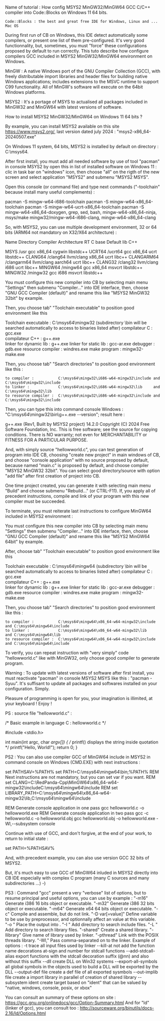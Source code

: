 	 
Name of tutorial : How config MSYS2 MinGW32/MinGW64 GCC C/C++ compiler into Code::Blocks on Windows 11 64 bits.

	Code::Blocks : the best and great free IDE for Windows, Linux and ... Mac OS

During first run of CB on Windows, this IDE detect automatically some compilers, or present one list of them pre-configured.
It's very good functionnality, but, sometimes, you must "force" these configurations proposed by default to run correctly.
This tuto describe how configure compilers GCC included in MSYS2 MinGW32/MinGW64 environment on Windows. 

MinGW : A native Windows port of the GNU Compiler Collection (GCC), with freely distributable import libraries and header 
files for building native Windows applications; includes extensions to the MSVC runtime to support C99 functionality. 
All of MinGW's software will execute on the 64bit Windows platforms.

MSYS2 : It's a portage of MSYS to actualised all packages included in MinGW32 and MinGW64 with latest versions
of software.
	 
How to install MSYS2 MinGW32/MinGW64 on Windows 11 64 bits ? 

By example, you can install MSYS2 available on this site https://www.msys2.org/, last version dated july 2024 : 
	"msys2-x86_64-20240507.exe"

On Windows 11 system, 64 bits, MSYS2 is installed by default on directory : C:\msys64.

After first install, you must add all needed software by use of tool "pacman" in console MSYS2 by open this in list
of installed software on Windows 11 : clic in task bar on "windows" icon, then choose "all" on the rigth of the new
screen and select application "MSYS2" and submenu "MSYS2 MSYS".

Open this console (or command file) and type next commands ("-toolchain" because install many useful complements) :

pacman -S mingw-w64-i686-toolchain
pacman -S mingw-w64-x86_64-toolchain
pacman -S mingw-w64-ucrt-x86_64-toolchain
pacman -S mingw-w64-x86_64-doxygen, grep, sed, bash,  mingw-w64-x86_64-ninja, msys/make mingw32/mingw-w64-i686-clang, 
		mingw-w64-x86_64-clang

So, with MSYS2, you can use multiple development environment, 32 or 64 bits (ARM64 not mandatory on X32/X64 architecture) :

Name		Directory		Compiler	Architecture	RT C base	Default lib C++

MSYS 		/usr 			gcc 		x86_64 			cygwin 		libstdc++
UCRT64 		/ucrt64 		gcc 		x86_64 			ucrt 		libstdc++
CLANG64 	/clang64 		llvm/clang 	x86_64 			ucrt 		libc++
CLANGARM64 	/clangarm64 	llvm/clang 	aarch64 		ucrt 		libc++
CLANG32 	/clang32 		llvm/clang 	i686 			ucrt 		libc++
MINGW64 	/mingw64 		gcc 		x86_64 			msvcrt 		libstdc++
MINGW32		/mingw32		gcc			i686			msvcrt		libstdc++

You must configure this new compiler into CB by selecting main menu "Settings" then submenu "Compiler..." into IDE interface,
then, choose "GNU GCC Compiler (default)" and rename this like "MSYS2 MinGW32 32bit" by example.

Then, you choose tab" "Toolchain executable" to position good environment like this 
			
Toolchain executable : 
	C:\msys64\mingw32 (subdirectory \bin will be searched automatically to access to binaries listed after)
	compilateur C : 			gcc.exe  
	compilateur C++ : 			g++.exe  
	linker for dynamic lib : 	g++.exe 
	linker for static lib : 	gcc-ar.exe
	debugger :					gdb.exe
	resource compiler :			windres.exe
	make program : 				mingw32-make.exe

Then, you choose tab" "Search directories" to position good environment like this :

	to compiler : 			C:\msys64\mingw32\i686-w64-mingw32\include and C:\msys64\mingw32\include
	to linker : 			C:\msys64\mingw32\i686-w64-mingw32\lib 	   and C:\msys64\mingw32\lib
	to resource compiler : 	C:\msys64\mingw32\i686-w64-mingw32\include and C:\msys64\mingw32\include
	
Then, you can type this into command console Windows : "C:\msys64\mingw32\bin\g++.exe --version"; result here :

g++.exe (Rev1, Built by MSYS2 project) 14.2.0
Copyright (C) 2024 Free Software Foundation, Inc.
This is free software; see the source for copying conditions.  There is NO
warranty; not even for MERCHANTABILITY or FITNESS FOR A PARTICULAR PURPOSE.

And, with simply source "hellowworld.c", you can test generation of program into IDE CB, choosing "create new project" in main 
windows of CB, and choose "console application" with no source proposed by default, because named "main.c" is proposed by default, 
and choose compiler  "MSYS2 MinGW32 32bit".
You can select good directory/source with option "add file" after first creation of project into CB. 

One time project created, you can generate it with selecting main menu "Build" and choose submenu "Rebuild..." (or CTRL-F11).
If, you apply all of precedent instructions, compile and link of your program with this new compiler must be succeeded.

To terminate, you must reiterate last instructions to configure MinGW64 included in MSYS2 environment :

You must configure this new compiler into CB by selecting main menu "Settings" then submenu "Compiler..." into IDE interface,
then, choose "GNU GCC Compiler (default)" and rename this like "MSYS2 MinGW64 64bit" by example.

After, choose tab" "Toolchain executable" to position good environment like this 
			
Toolchain executable : 
	C:\msys64\mingw64 (subdirectory \bin will be searched automatically to access to binaries listed after)
	compilateur C : 			gcc.exe  
	compilateur C++ : 			g++.exe  
	linker for dynamic lib : 	g++.exe 
	linker for static lib : 	gcc-ar.exe
	debugger :					gdb.exe
	resource compiler :			windres.exe
	make program : 				mingw32-make.exe

Then, you choose tab" "Search directories" to position good environment like this :

	to compiler : 			C:\msys64\mingw64\x86_64-w64-mingw32\include and C:\msys64\mingw64\include
	to linker : 			C:\msys64\mingw64\x86_64-w64-mingw32\lib 	 and C:\msys64\mingw64\lib
	to resource compiler : 	C:\msys64\mingw64\x86_64-w64-mingw32\include and C:\msys64\mingw64\include

To verify, you can repeat instruction with "very simply" code "hellowworld.c" like with MinGW32, only choose good
compiler to generate program.

Warning : To update with latest versions of software after first install, you must reactivate "pacman" in console MSYS2 MSYS
like this : "pacman -Syuu". It's suffisant to update all packages and softwares installed on your configuration. Simply.

Pleasure of programming is open for you, your imagination is illimited, at your keyboard ! Enjoy !

PS : source file "hellowworld.c" :

/*     Basic example in language C : hellowworld.c      */

#include <stdio.h>

int main(int argc, char *argv[]) {
/* printf() displays the string inside quotation  */
   printf("Hello, World!");
   return 0;
}

PS2 : You can also use compiler GCC of MinGW64 include in MSYS2 in command console on Windows (CMD.EXE) with next instructions :

set PATHSAV=%PATH%
set PATH=C:\msys64\mingw64\bin;%PATH%
REM 	Next instructions are not mandatory, but you can set var if you want.
REM  set CLANG=C:\RedPanda-Cpp\MinGW64\x86_64-w64-mingw32\includeC:\msys64\mingw64\include
REM  set LIBRARY_PATH=C:\msys64\mingw64\x86_64-w64-mingw32\lib,C:\msys64\mingw64\include

REM     Generate console application in one pass
gcc hellowworld.c -o hellowworld.exe
REM     Generate console application in two pass
gcc -c hellowworld.c -o hellowworld.obj
gcc hellowworld.obj -o hellowworld.exe -Wl,--subsystem console

Continue with use of GCC, and don't forgive, at the end of your work, to return to initial state :

set PATH=%PATHSAV%

And, with precedent example, you can also use version GCC 32 bits of MSYS2.

But, it's much easy to use GCC of MinGW64 inluded in MSYS2 directly into CB IDE especially with complex C program 
(many C sources and many subdirectories ...)    -)

PS3 : Command "gcc" present a very "verbose" list of options, but to resume principal and useful options, you can use 
by example :
	"-m16" 				Generate i386 16 bits object or executable.
	"-m32" 				Generate i386 32 bits object or executable.
	"-m64" 				Generate x64 64 bits object or executable.
	"-c"                Compile and assemble, but do not link.
	"-D var[=value]"	Define variable to be use by preprocessor, and optionnally affect an value at this variable.
	"-o <file>"         Place the output into <file>.
	"-I <directory>"	Add directory to search include files.
	"-L <directory>"	Add directory to search library files.
	"-shared"           Create a shared library.
	"-llibrary"			Give name of library used by linker.
	"-pthread"			Link with the POSIX threads library.
	"-Wl,<options>"     Pass comma-separated <options> on to the linker. Example of options :
							-t 					trace all input files used by linker
							--kill-at			not add the function name decorations at-sign and number for stdcall functions
							--add-stdcall-alias	export functions with the stdcall decoration suffix (@nn) and also without this suffix
							--dll				create DLL on Win32 systems
							--export-all-symbols all global symbols in the objects used to build a DLL will be exported by the DLL
							--output-def file	create a def file of all exported sysmbols
							--out-implib file	create a import library in parallel of creation of shared library
							--subsystem ident 	create target based on "ident" that can be valued by "native, windows, console, posix, or xbox"
							
You can consult an summary of these options on site : https://gcc.gnu.org/onlinedocs/gcc/Option-Summary.html
And for "ld" (linker of gcc), you can consult too : http://sourceware.org/binutils/docs-2.16/ld/Options.html 
